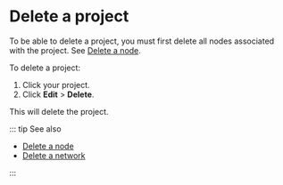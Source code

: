 # Delete a project

To be able to delete a project, you must first delete all nodes associated with the project. See [Delete a node](/platform/delete-a-node).

To delete a project:

1. Click your project.
1. Click **Edit** > **Delete**.

This will delete the project.

::: tip See also

* [Delete a node](/platform/delete-a-node)
* [Delete a network](/platform/delete-a-network)

:::
